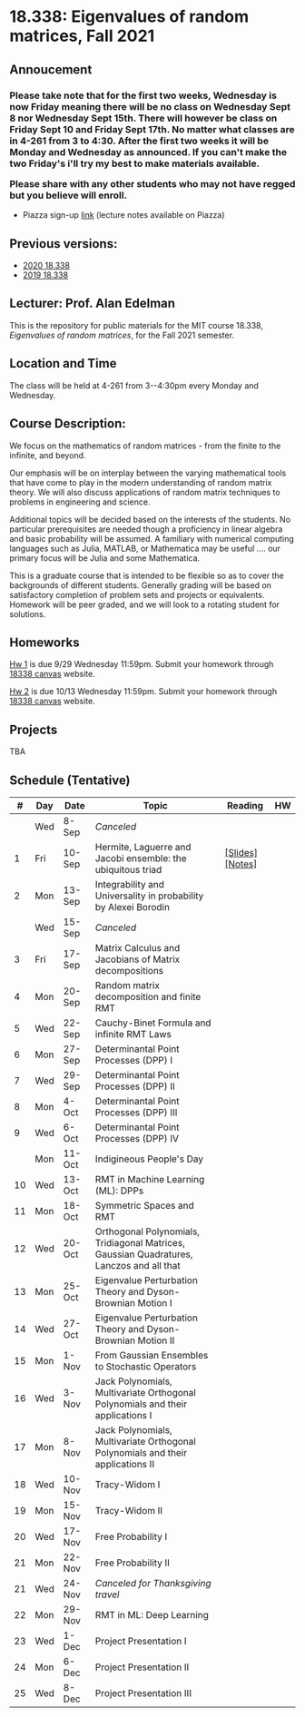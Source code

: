 # 18.338: Eigenvalues of random matrices, Fall 2021

## Annoucement
<h3>Please take note that for the first two weeks, Wednesday is now Friday meaning there will be no class on Wednesday Sept 8 nor Wednesday Sept 15th.  There will however be class on Friday Sept 10 and Friday Sept 17th. No matter what classes are in 4-261 from 3 to 4:30.
After the first two weeks it will be Monday and Wednesday as announced.  If you can't make the two Friday's i'll try my best to make materials available. 

Please share with any other students who may not have regged but you believe will enroll.
</h3>

* Piazza sign-up [link](piazza.com/mit/fall2021/18338) (lecture notes available on Piazza)
  

   

## Previous versions:
* [2020 18.338](https://github.com/mitmath/18338/tree/2020)
* [2019 18.338](https://github.com/mitmath/18338/tree/2019)


## Lecturer: Prof. Alan Edelman

This is the repository for public materials for the MIT course 18.338, *Eigenvalues of random matrices*, for the Fall 2021 semester.

## Location and Time
The class will be held at 4-261 from 3--4:30pm every Monday and Wednesday. 

## Course Description:

We focus on the mathematics of random matrices - from the finite to the infinite, and beyond.

Our emphasis will be on interplay between the varying mathematical tools that have come to play in the modern understanding of random matrix theory. We will also discuss applications of random matrix techniques to problems in engineering and science.

Additional topics will be decided based on the interests of the students. No particular prerequisites are needed though a proficiency in linear algebra and basic probability will be assumed. A familiary with numerical computing languages such as Julia, MATLAB, or Mathematica may be useful .... our primary focus will be Julia and some Mathematica.

This is a graduate course that is intended to be flexible so as to cover the backgrounds of different students. Generally grading will be based on satisfactory completion of problem sets and projects or equivalents.  Homework will be peer graded, and we will look to a rotating student for solutions.

## Homeworks
[Hw 1](https://github.com/mitmath/18338/blob/master/ps1.pdf) is due 9/29 Wednesday 11:59pm. Submit your homework through [18338 canvas](https://canvas.mit.edu/courses/10369) website.

[Hw 2](https://github.com/mitmath/18338/blob/master/ps2.pdf) is due 10/13 Wednesday 11:59pm. Submit your homework through [18338 canvas](https://canvas.mit.edu/courses/10369) website.

## Projects
TBA

## Schedule (Tentative)

|#|Day| Date |  Topic | Reading| HW |
|-|-|------|------|-----|--|
|    | Wed | 8-Sep |  *Canceled*          |  |  |
| 1  | Fri | 10-Sep  | Hermite, Laguerre and Jacobi ensemble: the ubiquitous triad                              |  [[Slides]](http://math.mit.edu/~edelman/talks/2014/mit_02_24_2014.pptx)[[Notes]](http://web.mit.edu/18.338/www/2018s/handouts/lec1.pdf)       |    |
| 2 | Mon | 13-Sep  |  Integrability and Universality in probability by Alexei Borodin | | 
|   | Wed | 15-Sep | *Canceled*          |  |  |
| 3 | Fri | 17-Sep | Matrix Calculus and Jacobians of Matrix decompositions          |  |  |
| 4 | Mon | 20-Sep | Random matrix decomposition and finite RMT | |
| 5 | Wed | 22-Sep | Cauchy-Binet Formula and infinite RMT Laws                   |  |  |
| 6 | Mon | 27-Sep | Determinantal Point Processes (DPP) I                         |  |  |
| 7  | Wed | 29-Sep | Determinantal Point Processes (DPP) II                                                           |  |  |
| 8  | Mon | 4-Oct  | Determinantal Point Processes (DPP) III                   |  |  |
| 9 | Wed | 6-Oct  |  Determinantal Point Processes (DPP) IV                    |  |  |
|    | Mon | 11-Oct | Indigineous People's Day                                                                             |  |  |
| 10 | Wed | 13-Oct | RMT in Machine Learning (ML): DPPs          |  |  |
| 11 | Mon | 18-Oct | Symmetric Spaces and RMT                                 |  |  |
| 12 | Wed | 20-Oct | Orthogonal Polynomials, Tridiagonal Matrices, Gaussian Quadratures, Lanczos and all that |  |  |
| 13 | Mon | 25-Oct | Eigenvalue Perturbation Theory and Dyson-Brownian Motion I                               |  |  |
| 14 | Wed | 27-Oct | Eigenvalue Perturbation Theory and Dyson-Brownian Motion II                              |  |  |
| 15 | Mon | 1-Nov | From Gaussian Ensembles to Stochastic Operators                                          |  |  |
| 16 | Wed | 3-Nov  | Jack Polynomials, Multivariate Orthogonal Polynomials and their applications I           |  |  |
| 17 | Mon | 8-Nov  | Jack Polynomials, Multivariate Orthogonal Polynomials and their applications II          |  |  |
| 18 | Wed | 10-Nov | Tracy-Widom I                                                                      |  |  |
| 19 | Mon | 15-Nov | Tracy-Widom II                                                                             |  |  |
| 20 | Wed | 17-Nov | Free Probability I                                                                       |  |  |
| 21  | Mon | 22-Nov| Free Probability II                                                                      |  |  |
| 21 | Wed | 24-Nov | *Canceled for Thanksgiving travel*                                                                    |  |  |
| 22 | Mon | 29-Nov | RMT in ML: Deep Learning                                                                    |  |  |
| 23 | Wed | 1-Dec | Project Presentation I                                                                 |  |  |
| 24 | Mon | 6-Dec  | Project Presentation II                                                           |  |  |
| 25 | Wed | 8-Dec  | Project Presentation III                                                          |  |  |
